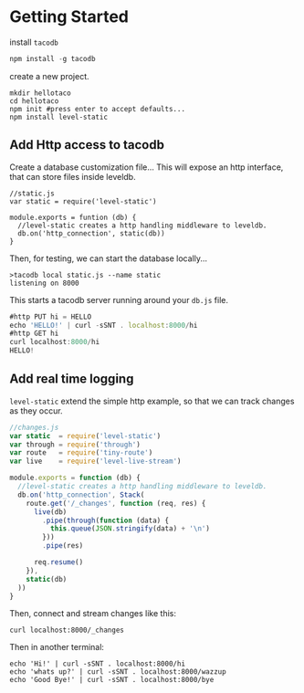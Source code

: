 
# Getting Started

install `tacodb`
``` js
npm install -g tacodb
```

create a new project.

```
mkdir hellotaco
cd hellotaco
npm init #press enter to accept defaults...
npm install level-static
```

## Add Http access to tacodb

Create a database customization file...
This will expose an http interface,
that can store files inside leveldb.

```
//static.js
var static = require('level-static')

module.exports = funtion (db) {
  //level-static creates a http handling middleware to leveldb.
  db.on('http_connection', static(db))
}
```
Then, for testing, we can start the database locally...

``` 
>tacodb local static.js --name static
listening on 8000
```

This starts a tacodb server running around your `db.js` file.

``` js
#http PUT hi = HELLO
echo 'HELLO!' | curl -sSNT . localhost:8000/hi
#http GET hi
curl localhost:8000/hi
HELLO!
```

## Add real time logging

`level-static` extend the simple http example,
so that we can track changes as they occur.

``` js
//changes.js
var static  = require('level-static')
var through = require('through')
var route   = require('tiny-route')
var live    = require('level-live-stream')

module.exports = function (db) {
  //level-static creates a http handling middleware to leveldb.
  db.on('http_connection', Stack(
    route.get('/_changes', function (req, res) {
      live(db)
        .pipe(through(function (data) {
          this.queue(JSON.stringify(data) + '\n')
        }))
        .pipe(res)

      req.resume()
    }),
    static(db)
  ))
}
```

Then, connect and stream changes like this:

```
curl localhost:8000/_changes
```

Then in another terminal:

```
echo 'Hi!' | curl -sSNT . localhost:8000/hi
echo 'whats up?' | curl -sSNT . localhost:8000/wazzup
echo 'Good Bye!' | curl -sSNT . localhost:8000/bye
```


